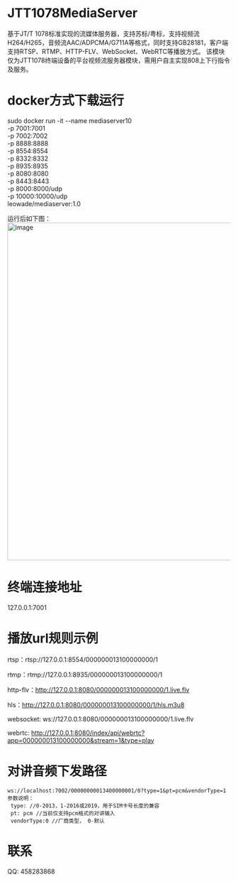 # JTT1078MediaServer
  基于JT/T 1078标准实现的流媒体服务器，支持苏标/粤标，支持视频流H264/H265，音频流AAC/ADPCMA/G711A等格式，同时支持GB28181，客户端支持RTSP、RTMP、HTTP-FLV、WebSocket、WebRTC等播放方式。
  该模块仅为JTT1078终端设备的平台视频流服务器模块，需用户自主实现808上下行指令及服务。

# docker方式下载运行
sudo docker run -it --name mediaserver10 \
            -p 7001:7001 \
            -p 7002:7002 \
            -p 8888:8888 \
            -p 8554:8554 \
            -p 8332:8332 \
            -p 8935:8935 \
            -p 8080:8080 \
            -p 8443:8443 \
            -p 8000:8000/udp \
            -p 10000:10000/udp \
            leowade/mediaserver:1.0

运行后如下图：
<img width="1301" height="760" alt="image" src="https://github.com/user-attachments/assets/f0423a83-fa92-400d-b4c3-b2198ba12a64" />

# 终端连接地址
  127.0.0.1:7001

# 播放url规则示例
rtsp：rtsp://127.0.0.1:8554/000000013100000000/1

rtmp：rtmp://127.0.0.1:8935/000000013100000000/1

http-flv：http://127.0.0.1:8080/000000013100000000/1.live.flv

hls：http://127.0.0.1:8080/000000013100000000/1/hls.m3u8

websocket: ws://127.0.0.1:8080/000000013100000000/1.live.flv

webrtc: http://127.0.0.1:8080/index/api/webrtc?app=000000013100000000&stream=1&type=play

# 对讲音频下发路径
    ws://localhost:7002/00000000013400000001/0?type=1&pt=pcm&vendorType=1
    参数说明：
     type: //0-2013，1-2016或2019，用于SIM卡号长度的兼容
     pt: pcm //当前仅支持pcm格式的对讲输入
     vendorType:0 //厂商类型， 0-默认

# 联系
QQ: 458283868
